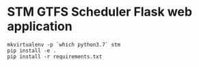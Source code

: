 # STM GTFS Scheduler Flask web application

```
mkvirtualenv -p `which python3.7` stm
pip install -e .
pip install -r requirements.txt
````
